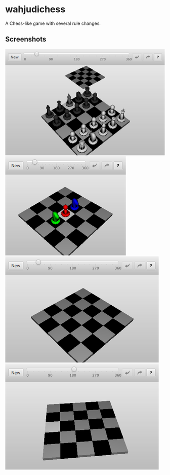 # wahjudichess
A Chess-like game with several rule changes.

## Screenshots
![The initial board setup.](screen0.png)
![A piece display test.](screen3.png)
![This is a picture at one angle.](screen1.png)
![This is a picture at another angle.](screen2.png)
